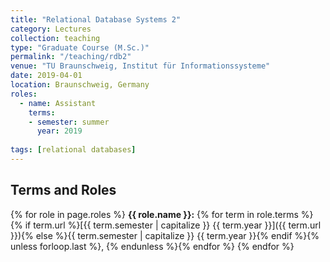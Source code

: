 ```yaml
---
title: "Relational Database Systems 2"
category: Lectures
collection: teaching
type: "Graduate Course (M.Sc.)"
permalink: "/teaching/rdb2"
venue: "TU Braunschweig, Institut für Informationssysteme"
date: 2019-04-01
location: Braunschweig, Germany
roles:
  - name: Assistant
    terms:
    - semester: summer
      year: 2019
  
tags: [relational databases]
---
```



## Terms and Roles
{% for role in page.roles %}
  **{{ role.name }}:** {% for term in role.terms %}{% if term.url %}[{{ term.semester | capitalize }} {{ term.year }}]({{ term.url }}){% else %}{{ term.semester | capitalize }} {{ term.year }}{% endif %}{% unless forloop.last %}, {% endunless %}{% endfor %}
{% endfor %}

